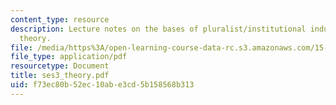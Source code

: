 ```yaml
---
content_type: resource
description: Lecture notes on the bases of pluralist/institutional industrial relations
  theory.
file: /media/https%3A/open-learning-course-data-rc.s3.amazonaws.com/15-676-work-employment-and-industrial-relations-theory-spring-2008/f73ec80b52ec10abe3cd5b158568b313_ses3_theory.pdf
file_type: application/pdf
resourcetype: Document
title: ses3_theory.pdf
uid: f73ec80b-52ec-10ab-e3cd-5b158568b313
---
```

